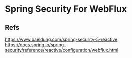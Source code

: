 Spring Security For WebFlux
====================================




## Refs
https://www.baeldung.com/spring-security-5-reactive
https://docs.spring.io/spring-security/reference/reactive/configuration/webflux.html

